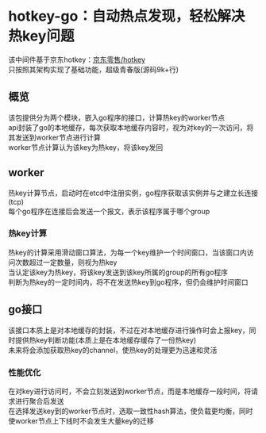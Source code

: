 # hotkey-go：自动热点发现，轻松解决热key问题
该中间件基于京东hotkey：[京东零售/hotkey](https://gitee.com/jd-platform-opensource/hotkey)  
只按照其架构实现了基础功能，超级青春版(源码9k+行)
## 概览
该包提供分为两个模块，嵌入go程序的接口，计算热key的worker节点  
api封装了go的本地缓存，每次获取本地缓存内容时，视为对key的一次访问，将其发送到worker节点进行计算  
worker节点计算认为该key为热key，将该key发回

## worker
热key计算节点，启动时在etcd中注册实例，go程序获取该实例并与之建立长连接(tcp)  
每个go程序在连接后会发送一个报文，表示该程序属于哪个group

### 热key计算
热key的计算采用滑动窗口算法，为每一个key维护一个时间窗口，当该窗口内访问次数超过一定数量，则视为热key  
当认定该key为热key，将该key发送到该key所属的group的所有go程序  
判断为热key的一定时间内，将不在发送热key到go程序，但仍会维护时间窗口

## go接口
该接口本质上是对本地缓存的封装，不过在对本地缓存进行操作时会上报key，同时提供热key判断功能(本质上是在本地缓存缓存了一份热key)  
未来将会添加获取热key的channel，使热key的处理更为迅速和灵活

### 性能优化
在对key进行访问时，不会立刻发送到worker节点，而是本地缓存一段时间，将请求进行聚合后发送  
在选择发送key到的worker节点时，选取一致性hash算法，使负载更均衡，同时使worker节点上下线时不会发生大量key的迁移

